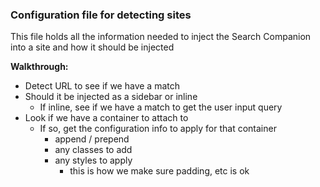 ### Configuration file for detecting sites

This file holds all the information needed to inject the Search Companion into a site and how it should be injected

**Walkthrough:**

- Detect URL to see if we have a match
- Should it be injected as a sidebar or inline
  - If inline, see if we have a match to get the user input query
- Look if we have a container to attach to
  - If so, get the configuration info to apply for that container
    - append / prepend
    - any classes to add
    - any styles to apply
      - this is how we make sure padding, etc is ok
